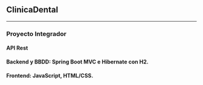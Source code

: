 ## ClinicaDental
***
### Proyecto Integrador 
#### API Rest
#### Backend y BBDD: Spring Boot MVC e Hibernate con H2.
#### Frontend: JavaScript, HTML/CSS.
